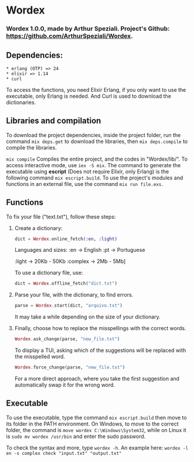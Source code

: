 # Wordex
### Wordex 1.0.0, made by Arthur Speziali. Project's Github: https://github.com/ArthurSpeziali/Wordex.





## Dependencies:
	* erlang (OTP) => 24
	* elixir => 1.14
	* curl 

To access the functions, you need Elixir Erlang, if you only want to use the executable, only Erlang is needed. And Curl is used to download the dictionaries.






## Libraries and compilation
To download the project dependencies, inside the project folder, run the command `mix deps.get` to download the libraries, then `mix deps.compile` to compile the libraries.

`mix compile` Compiles the entire project, and the codes in "Wordex/lib/". To access interactive mode, use `iex -S mix`. The command to generate the executable using **escript** (Does not require Elixir, only Erlang) is the following command `mix escript.build`. To use the project's modules and functions in an external file, use the command `mix run file.exs`.






## Functions
To fix your file ("text.txt"), follow these steps:

1. Create a dictionary:
    ```elixir
    dict = Wordex.online_fetch(:en, :light)
    ```
	Languages and sizes:
	:en -> English
	:pt -> Portuguese

    :light -> 20Kb - 50Kb
    :complex -> 2Mb - 5Mb]

    

    To use a dictionary file, use:
    
    ```elixir
    dict = Wordex.offline_fetch("dict.txt")
    ```



2. Parse your file, with the dictionary, to find errors.

	```elixir
	parse = Wordex.start(dict, "arquivo.txt")
	```
	It may take a while depending on the size of your dictionary.




3. Finally, choose how to replace the misspellings with the correct words.
	```elixir
	Wordex.ask_change(parse, "new_file.txt")
	```
	To display a TUI, asking which of the suggestions will be replaced with the misspelled word.
	
	```elixir
	Wordex.force_change(parse, "new_file.txt")
	```
	For a more direct approach, where you take the first suggestion and automatically swap it for the wrong word.





## Executable
To use the executable, type the command `mix escript.build` then move to its folder in the PATH environment. On Windows, to move to the correct folder, the command is `move wordex C:\Windows\System32`, while on Linux it is `sudo mv wordex /usr/bin` and enter the sudo password.

To check the syntax and more, type `wordex -h`. An example here:
	`wordex -l en -s complex check "input.txt" "output.txt"`